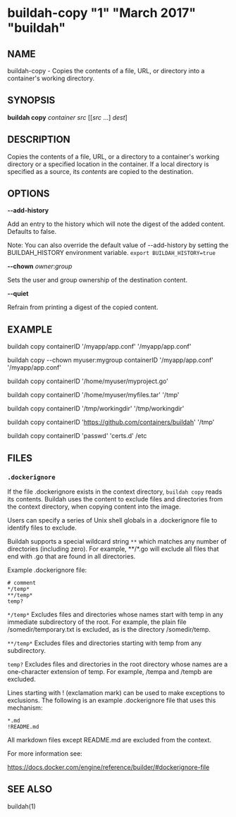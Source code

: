 # buildah-copy "1" "March 2017" "buildah"

## NAME
buildah\-copy - Copies the contents of a file, URL, or directory into a container's working directory.

## SYNOPSIS
**buildah copy** *container* *src* [[*src* ...] *dest*]

## DESCRIPTION
Copies the contents of a file, URL, or a directory to a container's working
directory or a specified location in the container.  If a local directory is
specified as a source, its *contents* are copied to the destination.

## OPTIONS

**--add-history**

Add an entry to the history which will note the digest of the added content.
Defaults to false.

Note: You can also override the default value of --add-history by setting the
BUILDAH\_HISTORY environment variable. `export BUILDAH_HISTORY=true`

**--chown** *owner*:*group*

Sets the user and group ownership of the destination content.

**--quiet**

Refrain from printing a digest of the copied content.

## EXAMPLE

buildah copy containerID '/myapp/app.conf' '/myapp/app.conf'

buildah copy --chown myuser:mygroup containerID '/myapp/app.conf' '/myapp/app.conf'

buildah copy containerID '/home/myuser/myproject.go'

buildah copy containerID '/home/myuser/myfiles.tar' '/tmp'

buildah copy containerID '/tmp/workingdir' '/tmp/workingdir'

buildah copy containerID 'https://github.com/containers/buildah' '/tmp'

buildah copy containerID 'passwd' 'certs.d' /etc

## FILES

### `.dockerignore`

If the file .dockerignore exists in the context directory, `buildah copy` reads
its contents. Buildah uses the content to exclude files and directories from
the context directory, when copying content into the image.

Users can specify a series of Unix shell globals in a .dockerignore file to
identify files to exclude.

Buildah supports a special wildcard string `**` which matches any number of
directories (including zero). For example, **/*.go will exclude all files that
end with .go that are found in all directories.

Example .dockerignore file:

```
# comment
*/temp*
**/temp*
temp?
```

`*/temp*`
Excludes files and directories whose names start with temp in any immediate subdirectory of the root. For example, the plain file /somedir/temporary.txt is excluded, as is the directory /somedir/temp.

`**/temp*`
Excludes files and directories starting with temp from any subdirectory.

`temp?`
Excludes files and directories in the root directory whose names are a one-character extension of temp. For example, /tempa and /tempb are excluded.

Lines starting with ! (exclamation mark) can be used to make exceptions to
exclusions. The following is an example .dockerignore file that uses this
mechanism:
```
*.md
!README.md
```

All markdown files except README.md are excluded from the context.

For more information see:

https://docs.docker.com/engine/reference/builder/#dockerignore-file

## SEE ALSO
buildah(1)
